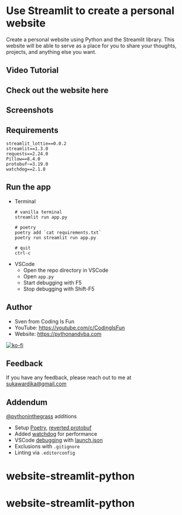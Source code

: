 # Use Streamlit to create a personal website

Create a personal website using Python and the Streamlit library. This website will be able to serve as a place for you to share your thoughts, projects, and anything else you want.

## Video Tutorial


## Check out the website here


## Screenshots




## Requirements
```
streamlit_lottie==0.0.2
streamlit==1.3.0
requests==2.24.0
Pillow==8.4.0
protobuf~=3.19.0
watchdog==2.1.8
```

## Run the app
* Terminal
    ```
    # vanilla terminal
    streamlit run app.py

    # poetry
    poetry add `cat requirements.txt`
    poetry run streamlit run app.py

    # quit
    ctrl-c
    ```
* VSCode
  * Open the repo directory in VSCode
  * Open `app.py`
  * Start debugging with F5
  * Stop debugging with Shift-F5

## Author
* Sven from Coding Is Fun
* YouTube: https://youtube.com/c/CodingIsFun
* Website: https://pythonandvba.com

[![ko-fi](https://ko-fi.com/img/githubbutton_sm.svg)](https://ko-fi.com/X7X47Q0EG)

## Feedback
If you have any feedback, please reach out to me at sukawardika@gmail.com


## Addendum
[@pythoninthegrass](https://github.com/pythoninthegrass) additions
* Setup [Poetry](https://python-poetry.org/docs/#installation), [reverted protobuf](https://discuss.streamlit.io/t/typeerror-descriptors-cannot-not-be-created-directly/25639/11)
* Added [watchdog](https://docs.streamlit.io/library/advanced-features/configuration) for performance
* VSCode [debugging](https://code.visualstudio.com/docs/python/debugging) with [launch.json](https://medium.com/geekculture/how-to-run-your-streamlit-apps-in-vscode-3417da669fc)
* Exclusions with `.gitignore`
* Linting via `.editorconfig`
# website-streamlit-python
# website-streamlit-python
